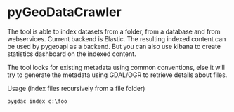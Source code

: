 # pyGeoDataCrawler

The tool is able to index datasets from a folder, from a database and from webservices. 
Current backend is Elastic. The resulting indexed content can be used by pygeoapi as a backend.
But you can also use kibana to create statistics dashboard on the indexed content.

The tool looks for existing metadata using common conventions, else it will try to generate the metadata 
using GDAL/OGR to retrieve details about files.

Usage (index files recursively from a file folder)

```
pygdac index c:\foo
```

